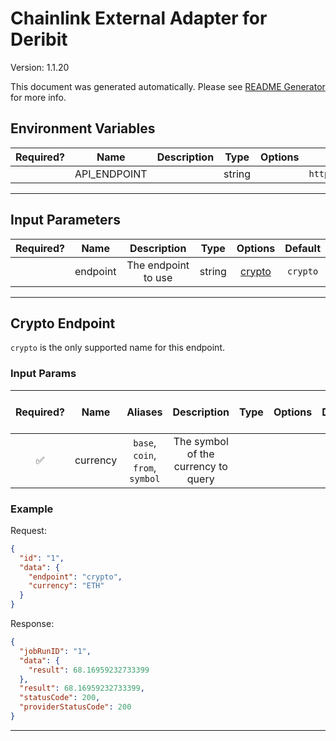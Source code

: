 # Chainlink External Adapter for Deribit

Version: 1.1.20

This document was generated automatically. Please see [README Generator](../../scripts#readme-generator) for more info.

## Environment Variables

| Required? |     Name     | Description |  Type  | Options |                 Default                  |
| :-------: | :----------: | :---------: | :----: | :-----: | :--------------------------------------: |
|           | API_ENDPOINT |             | string |         | `https://www.deribit.com/api/v2/public/` |

---

## Input Parameters

| Required? |   Name   |     Description     |  Type  |          Options           | Default  |
| :-------: | :------: | :-----------------: | :----: | :------------------------: | :------: |
|           | endpoint | The endpoint to use | string | [crypto](#crypto-endpoint) | `crypto` |

---

## Crypto Endpoint

`crypto` is the only supported name for this endpoint.

### Input Params

| Required? |   Name   |             Aliases              |             Description             | Type | Options | Default | Depends On | Not Valid With |
| :-------: | :------: | :------------------------------: | :---------------------------------: | :--: | :-----: | :-----: | :--------: | :------------: |
|    ✅     | currency | `base`, `coin`, `from`, `symbol` | The symbol of the currency to query |      |         |         |            |                |

### Example

Request:

```json
{
  "id": "1",
  "data": {
    "endpoint": "crypto",
    "currency": "ETH"
  }
}
```

Response:

```json
{
  "jobRunID": "1",
  "data": {
    "result": 68.16959232733399
  },
  "result": 68.16959232733399,
  "statusCode": 200,
  "providerStatusCode": 200
}
```

---
